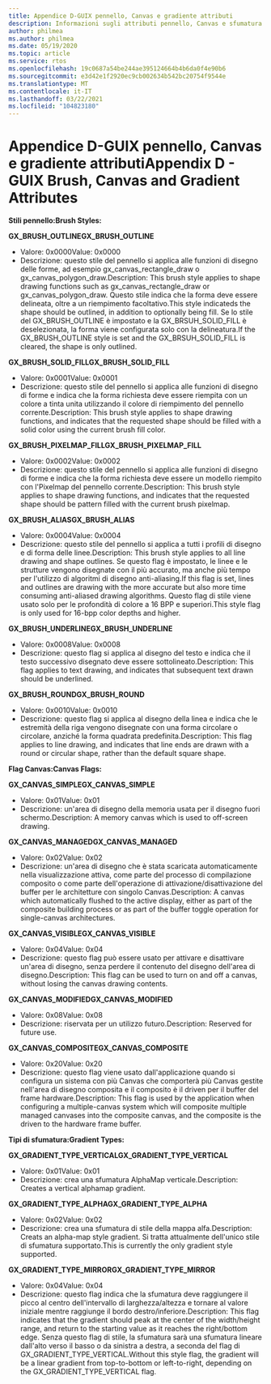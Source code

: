 ```yaml
---
title: Appendice D-GUIX pennello, Canvas e gradiente attributi
description: Informazioni sugli attributi pennello, Canvas e sfumatura GUIX.
author: philmea
ms.author: philmea
ms.date: 05/19/2020
ms.topic: article
ms.service: rtos
ms.openlocfilehash: 19c0687a54be244ae395124664b4b6da0f4e90b6
ms.sourcegitcommit: e3d42e1f2920ec9cb002634b542bc20754f9544e
ms.translationtype: MT
ms.contentlocale: it-IT
ms.lasthandoff: 03/22/2021
ms.locfileid: "104823180"
---
```

# <a name="appendix-d---guix-brush-canvas-and-gradient-attributes"></a><span data-ttu-id="cd2e2-103">Appendice D-GUIX pennello, Canvas e gradiente attributi</span><span class="sxs-lookup"><span data-stu-id="cd2e2-103">Appendix D - GUIX Brush, Canvas and Gradient Attributes</span></span>

<span data-ttu-id="cd2e2-104">__**Stili pennello:**__</span><span class="sxs-lookup"><span data-stu-id="cd2e2-104">__**Brush Styles:**__</span></span>

<span data-ttu-id="cd2e2-105">**GX_BRUSH_OUTLINE**</span><span class="sxs-lookup"><span data-stu-id="cd2e2-105">**GX_BRUSH_OUTLINE**</span></span>
- <span data-ttu-id="cd2e2-106">Valore: 0x0000</span><span class="sxs-lookup"><span data-stu-id="cd2e2-106">Value: 0x0000</span></span>
- <span data-ttu-id="cd2e2-107">Descrizione: questo stile del pennello si applica alle funzioni di disegno delle forme, ad esempio gx_canvas_rectangle_draw o gx_canvas_polygon_draw.</span><span class="sxs-lookup"><span data-stu-id="cd2e2-107">Description: This brush style applies to shape drawing functions such as gx_canvas_rectangle_draw or gx_canvas_polygon_draw.</span></span> <span data-ttu-id="cd2e2-108">Questo stile indica che la forma deve essere delineata, oltre a un riempimento facoltativo.</span><span class="sxs-lookup"><span data-stu-id="cd2e2-108">This style indicateds the shape should be outlined, in addition to optionally being fill.</span></span> <span data-ttu-id="cd2e2-109">Se lo stile del GX_BRUSH_OUTLINE è impostato e la GX_BRSUH_SOLID_FILL è deselezionata, la forma viene configurata solo con la delineatura.</span><span class="sxs-lookup"><span data-stu-id="cd2e2-109">If the GX_BRUSH_OUTLINE style is set and the GX_BRSUH_SOLID_FILL is cleared, the shape is only outlined.</span></span>

<span data-ttu-id="cd2e2-110">**GX_BRUSH_SOLID_FILL**</span><span class="sxs-lookup"><span data-stu-id="cd2e2-110">**GX_BRUSH_SOLID_FILL**</span></span>
- <span data-ttu-id="cd2e2-111">Valore: 0x0001</span><span class="sxs-lookup"><span data-stu-id="cd2e2-111">Value: 0x0001</span></span>
- <span data-ttu-id="cd2e2-112">Descrizione: questo stile del pennello si applica alle funzioni di disegno di forme e indica che la forma richiesta deve essere riempita con un colore a tinta unita utilizzando il colore di riempimento del pennello corrente.</span><span class="sxs-lookup"><span data-stu-id="cd2e2-112">Description: This brush style applies to shape drawing functions, and indicates that the requested shape should be filled with a solid color using the current brush fill color.</span></span>

<span data-ttu-id="cd2e2-113">**GX_BRUSH_PIXELMAP_FILL**</span><span class="sxs-lookup"><span data-stu-id="cd2e2-113">**GX_BRUSH_PIXELMAP_FILL**</span></span>
- <span data-ttu-id="cd2e2-114">Valore: 0x0002</span><span class="sxs-lookup"><span data-stu-id="cd2e2-114">Value: 0x0002</span></span>
- <span data-ttu-id="cd2e2-115">Descrizione: questo stile del pennello si applica alle funzioni di disegno di forme e indica che la forma richiesta deve essere un modello riempito con l'Pixelmap del pennello corrente.</span><span class="sxs-lookup"><span data-stu-id="cd2e2-115">Description: This brush style applies to shape drawing functions, and indicates that the requested shape should be pattern filled with the current brush pixelmap.</span></span>

<span data-ttu-id="cd2e2-116">**GX_BRUSH_ALIAS**</span><span class="sxs-lookup"><span data-stu-id="cd2e2-116">**GX_BRUSH_ALIAS**</span></span>
- <span data-ttu-id="cd2e2-117">Valore: 0x0004</span><span class="sxs-lookup"><span data-stu-id="cd2e2-117">Value: 0x0004</span></span>
- <span data-ttu-id="cd2e2-118">Descrizione: questo stile del pennello si applica a tutti i profili di disegno e di forma delle linee.</span><span class="sxs-lookup"><span data-stu-id="cd2e2-118">Description: This brush style applies to all line drawing and shape outlines.</span></span> <span data-ttu-id="cd2e2-119">Se questo flag è impostato, le linee e le strutture vengono disegnate con il più accurato, ma anche più tempo per l'utilizzo di algoritmi di disegno anti-aliasing.</span><span class="sxs-lookup"><span data-stu-id="cd2e2-119">If this flag is set, lines and outlines are drawing with the more accurate but also more time consuming anti-aliased drawing algorithms.</span></span> <span data-ttu-id="cd2e2-120">Questo flag di stile viene usato solo per le profondità di colore a 16 BPP e superiori.</span><span class="sxs-lookup"><span data-stu-id="cd2e2-120">This style flag is only used for 16-bpp color depths and higher.</span></span>

<span data-ttu-id="cd2e2-121">**GX_BRUSH_UNDERLINE**</span><span class="sxs-lookup"><span data-stu-id="cd2e2-121">**GX_BRUSH_UNDERLINE**</span></span>
- <span data-ttu-id="cd2e2-122">Valore: 0x0008</span><span class="sxs-lookup"><span data-stu-id="cd2e2-122">Value: 0x0008</span></span>
- <span data-ttu-id="cd2e2-123">Descrizione: questo flag si applica al disegno del testo e indica che il testo successivo disegnato deve essere sottolineato.</span><span class="sxs-lookup"><span data-stu-id="cd2e2-123">Description: This flag applies to text drawing, and indicates that subsequent text drawn should be underlined.</span></span>

<span data-ttu-id="cd2e2-124">**GX_BRUSH_ROUND**</span><span class="sxs-lookup"><span data-stu-id="cd2e2-124">**GX_BRUSH_ROUND**</span></span>
- <span data-ttu-id="cd2e2-125">Valore: 0x0010</span><span class="sxs-lookup"><span data-stu-id="cd2e2-125">Value: 0x0010</span></span>
- <span data-ttu-id="cd2e2-126">Descrizione: questo flag si applica al disegno della linea e indica che le estremità della riga vengono disegnate con una forma circolare o circolare, anziché la forma quadrata predefinita.</span><span class="sxs-lookup"><span data-stu-id="cd2e2-126">Description: This flag applies to line drawing, and indicates that line ends are drawn with a round or circular shape, rather than the default square shape.</span></span>

<span data-ttu-id="cd2e2-127">__**Flag Canvas:**__</span><span class="sxs-lookup"><span data-stu-id="cd2e2-127">__**Canvas Flags:**__</span></span>

<span data-ttu-id="cd2e2-128">**GX_CANVAS_SIMPLE**</span><span class="sxs-lookup"><span data-stu-id="cd2e2-128">**GX_CANVAS_SIMPLE**</span></span>
- <span data-ttu-id="cd2e2-129">Valore: 0x01</span><span class="sxs-lookup"><span data-stu-id="cd2e2-129">Value: 0x01</span></span>
- <span data-ttu-id="cd2e2-130">Descrizione: un'area di disegno della memoria usata per il disegno fuori schermo.</span><span class="sxs-lookup"><span data-stu-id="cd2e2-130">Description: A memory canvas which is used to off-screen drawing.</span></span>

<span data-ttu-id="cd2e2-131">**GX_CANVAS_MANAGED**</span><span class="sxs-lookup"><span data-stu-id="cd2e2-131">**GX_CANVAS_MANAGED**</span></span>
- <span data-ttu-id="cd2e2-132">Valore: 0x02</span><span class="sxs-lookup"><span data-stu-id="cd2e2-132">Value: 0x02</span></span>
- <span data-ttu-id="cd2e2-133">Descrizione: un'area di disegno che è stata scaricata automaticamente nella visualizzazione attiva, come parte del processo di compilazione composito o come parte dell'operazione di attivazione/disattivazione del buffer per le architetture con singolo Canvas.</span><span class="sxs-lookup"><span data-stu-id="cd2e2-133">Description: A canvas which automatically flushed to the active display, either as part of the composite building process or as part of the buffer toggle operation for single-canvas architectures.</span></span>

<span data-ttu-id="cd2e2-134">**GX_CANVAS_VISIBLE**</span><span class="sxs-lookup"><span data-stu-id="cd2e2-134">**GX_CANVAS_VISIBLE**</span></span>
- <span data-ttu-id="cd2e2-135">Valore: 0x04</span><span class="sxs-lookup"><span data-stu-id="cd2e2-135">Value: 0x04</span></span>
- <span data-ttu-id="cd2e2-136">Descrizione: questo flag può essere usato per attivare e disattivare un'area di disegno, senza perdere il contenuto del disegno dell'area di disegno.</span><span class="sxs-lookup"><span data-stu-id="cd2e2-136">Description: This flag can be used to turn on and off a canvas, without losing the canvas drawing contents.</span></span>

<span data-ttu-id="cd2e2-137">**GX_CANVAS_MODIFIED**</span><span class="sxs-lookup"><span data-stu-id="cd2e2-137">**GX_CANVAS_MODIFIED**</span></span>
- <span data-ttu-id="cd2e2-138">Valore: 0x08</span><span class="sxs-lookup"><span data-stu-id="cd2e2-138">Value: 0x08</span></span>
- <span data-ttu-id="cd2e2-139">Descrizione: riservata per un utilizzo futuro.</span><span class="sxs-lookup"><span data-stu-id="cd2e2-139">Description: Reserved for future use.</span></span>

<span data-ttu-id="cd2e2-140">**GX_CANVAS_COMPOSITE**</span><span class="sxs-lookup"><span data-stu-id="cd2e2-140">**GX_CANVAS_COMPOSITE**</span></span>
- <span data-ttu-id="cd2e2-141">Valore: 0x20</span><span class="sxs-lookup"><span data-stu-id="cd2e2-141">Value: 0x20</span></span>
- <span data-ttu-id="cd2e2-142">Descrizione: questo flag viene usato dall'applicazione quando si configura un sistema con più Canvas che comporterà più Canvas gestite nell'area di disegno composita e il composito è il driven per il buffer del frame hardware.</span><span class="sxs-lookup"><span data-stu-id="cd2e2-142">Description: This flag is used by the application when configuring a multiple-canvas system which will composite multiple managed canvases into the composite canvas, and the composite is the driven to the hardware frame buffer.</span></span>

<span data-ttu-id="cd2e2-143">__**Tipi di sfumatura:**__</span><span class="sxs-lookup"><span data-stu-id="cd2e2-143">__**Gradient Types:**__</span></span>

<span data-ttu-id="cd2e2-144">**GX_GRADIENT_TYPE_VERTICAL**</span><span class="sxs-lookup"><span data-stu-id="cd2e2-144">**GX_GRADIENT_TYPE_VERTICAL**</span></span>
- <span data-ttu-id="cd2e2-145">Valore: 0x01</span><span class="sxs-lookup"><span data-stu-id="cd2e2-145">Value: 0x01</span></span>
- <span data-ttu-id="cd2e2-146">Descrizione: crea una sfumatura AlphaMap verticale.</span><span class="sxs-lookup"><span data-stu-id="cd2e2-146">Description: Creates a vertical alphamap gradient.</span></span>

<span data-ttu-id="cd2e2-147">**GX_GRADIENT_TYPE_ALPHA**</span><span class="sxs-lookup"><span data-stu-id="cd2e2-147">**GX_GRADIENT_TYPE_ALPHA**</span></span>
- <span data-ttu-id="cd2e2-148">Valore: 0x02</span><span class="sxs-lookup"><span data-stu-id="cd2e2-148">Value: 0x02</span></span>
- <span data-ttu-id="cd2e2-149">Descrizione: crea una sfumatura di stile della mappa alfa.</span><span class="sxs-lookup"><span data-stu-id="cd2e2-149">Description: Creats an alpha-map style gradient.</span></span> <span data-ttu-id="cd2e2-150">Si tratta attualmente dell'unico stile di sfumatura supportato.</span><span class="sxs-lookup"><span data-stu-id="cd2e2-150">This is currently the only gradient style supported.</span></span>

<span data-ttu-id="cd2e2-151">**GX_GRADIENT_TYPE_MIRROR**</span><span class="sxs-lookup"><span data-stu-id="cd2e2-151">**GX_GRADIENT_TYPE_MIRROR**</span></span>
- <span data-ttu-id="cd2e2-152">Valore: 0x04</span><span class="sxs-lookup"><span data-stu-id="cd2e2-152">Value: 0x04</span></span>
- <span data-ttu-id="cd2e2-153">Descrizione: questo flag indica che la sfumatura deve raggiungere il picco al centro dell'intervallo di larghezza/altezza e tornare al valore iniziale mentre raggiunge il bordo destro/inferiore.</span><span class="sxs-lookup"><span data-stu-id="cd2e2-153">Description: This flag indicates that the gradient should peak at the center of the width/height range, and return to the starting value as it reaches the right/bottom edge.</span></span> <span data-ttu-id="cd2e2-154">Senza questo flag di stile, la sfumatura sarà una sfumatura lineare dall'alto verso il basso o da sinistra a destra, a seconda del flag di GX_GRADIENT_TYPE_VERTICAL.</span><span class="sxs-lookup"><span data-stu-id="cd2e2-154">Without this style flag, the gradient will be a linear gradient from top-to-bottom or left-to-right, depending on the GX_GRADIENT_TYPE_VERTICAL flag.</span></span>